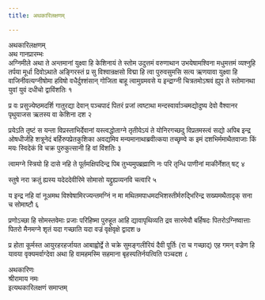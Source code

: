 ```yaml
---
title: अथकारिलक्षणम्

---
```

अथकारिलक्षणम्  
अथ गानप्रारम्भः  
अग्निमीले अथा ते अन्तमानां युक्ष्वा हि केशिनायं ते स्तोम उदुत्तमं वरुणाथान उभयेषामश्विना मधुमत्तमं व्यश्नुहि तर्पया मूर्धा दिवोऽथाते अङ्गिरस्तं प्र सु विश्वान्रक्षसो विद्मा हि त्वा पुरुवसुमसि सत्य ऋणयावा युक्ष्वा हि वाजिनीवत्यग्नीषोमा हविषो वधैर्दुश्शंसान् गोजिता बाहू त्वामुग्रमवसे य इन्द्राग्नी चित्रतमोऽश्रवं ह्युप ते स्तोमानथा युवां युवं दधीचो द्वाविंशतिः १  
  
प्र वः प्रसुज्येष्ठमदर्शि गातुरद्या देवान् पञ्चपादं पितरं प्रजां त्वष्टाथा मन्दस्वार्वाञ्चमद्योदुष्य देवो वैश्वानर पृथुयाजस ऋतस्य वा केशिना दश २  
  
प्रयेऽति तृष्टं स यन्ता विप्रस्ताभिर्देवानां यस्त्वद्धोताग्ने तृतीयेऽयं ते योनिरगच्छदु विप्रतमस्त्वं सद्यो अपिब इन्द्र ओषधीर्जहि शत्रूनेदं बर्हिरुपप्रेतकुशिका अवद्यमिव मन्यमानाथाब्रवीत्कया तच्छृण्वे क इमं दशभिर्ममाथैतवाजाः किं मयः स्विदेकं वि चक्र पुरुकुत्सानी हि वां विंशतिः ३  
  
त्वामग्ने स्त्रियो हि दासे नहि ते पूर्तमक्षिपदिन्द्र पिब तुभ्यमुपब्रह्माणि नः परि तृन्धि पाणीनां माकीर्नेशत् षट् ४  
  
स्तुषे नरा क्रतुं ह्यस्य यदेददेवीरिमे सोमासो यद्द्रुह्यव्यनवि चत्वारि ५  
  
य इन्द्र नहि वां नूअमथ विश्वेषामिरज्यन्तमग्निं न मा मथितमपाधमदभिशस्तीर्मरुद्भिरिन्द्र सख्यमथैतादृक् सना च सोमाष्टौ ६  
  
प्रणोऽच्छा हि सोमस्तवेमाः प्रजाः परिहिष्मा पुरुहूत आहि द्यावापृथिव्यति द्रव सारमेयौ बर्हिषदः पितरोऽग्निष्वात्ताः पितरो मैनमग्ने शृतं यदा गच्छाति यदा वज्रं वृक्षेवृक्षे द्वादश ७  
  
प्र होता कूर्मस्त आयुरहरहर्जायत आबाह्वोर्द्वे ते चक्रे सुमङ्गलीरियं दैवी पूर्तिः (रा च गच्छाद्) एह गमन् वज्रेण हि यावया वृक्यमर्वाग्देवा अथा हि वामहमस्मि सहमाना बृहस्पतिर्नयत्विति पञ्चदश ८  
  
अथकारिणः  
श्रीरामाय नमः  
                                  इत्यथकारिलक्षणं समाप्तम्